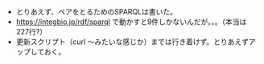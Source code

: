 - とりあえず、ペアをとるためのSPARQLは書いた。
- https://integbio.jp/rdf/sparql で動かすと9件しかないんだが。。。（本当は227行?）
- 更新スクリプト（curl 〜みたいな感じか）までは行き着けず。とりあえずアップしておく。
